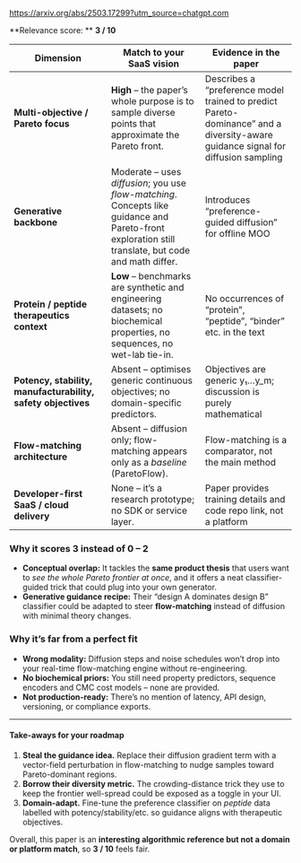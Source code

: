 https://arxiv.org/abs/2503.17299?utm_source=chatgpt.com

\*\*Relevance score: \*\* **3 / 10**

| Dimension                                                    | Match to your SaaS vision                                                                                                                            | Evidence in the paper                                                                                                            |
| ------------------------------------------------------------ | ---------------------------------------------------------------------------------------------------------------------------------------------------- | -------------------------------------------------------------------------------------------------------------------------------- |
| **Multi-objective / Pareto focus**                           | **High** – the paper’s whole purpose is to sample diverse points that approximate the Pareto front.                                                  | Describes a “preference model trained to predict Pareto-dominance” and a diversity-aware guidance signal for diffusion sampling  |
| **Generative backbone**                                      | Moderate – uses *diffusion*; you use *flow-matching*. Concepts like guidance and Pareto-front exploration still translate, but code and math differ. | Introduces “preference-guided diffusion” for offline MOO                                                                         |
| **Protein / peptide therapeutics context**                   | **Low** – benchmarks are synthetic and engineering datasets; no biochemical properties, no sequences, no wet-lab tie-in.                             | No occurrences of “protein”, “peptide”, “binder” etc. in the text                                                                |
| **Potency, stability, manufacturability, safety objectives** | Absent – optimises generic continuous objectives; no domain-specific predictors.                                                                     | Objectives are generic y₁…y\_m; discussion is purely mathematical                                                                |
| **Flow-matching architecture**                               | Absent – diffusion only; flow-matching appears only as a *baseline* (ParetoFlow).                                                                    | Flow-matching is a comparator, not the main method                                                                               |
| **Developer-first SaaS / cloud delivery**                    | None – it’s a research prototype; no SDK or service layer.                                                                                           | Paper provides training details and code repo link, not a platform                                                               |

### Why it scores **3** instead of 0 – 2

* **Conceptual overlap:** It tackles the **same product thesis** that users want to *see the whole Pareto frontier at once*, and it offers a neat classifier-guided trick that could plug into your own generator.
* **Generative guidance recipe:** Their “design A dominates design B” classifier could be adapted to steer **flow-matching** instead of diffusion with minimal theory changes.

### Why it’s far from a perfect fit

* **Wrong modality:** Diffusion steps and noise schedules won’t drop into your real-time flow-matching engine without re-engineering.
* **No biochemical priors:** You still need property predictors, sequence encoders and CMC cost models – none are provided.
* **Not production-ready:** There’s no mention of latency, API design, versioning, or compliance exports.

---

#### Take-aways for your roadmap

1. **Steal the guidance idea.** Replace their diffusion gradient term with a vector-field perturbation in flow-matching to nudge samples toward Pareto-dominant regions.
2. **Borrow their diversity metric.** The crowding-distance trick they use to keep the frontier well-spread could be exposed as a toggle in your UI.
3. **Domain-adapt.** Fine-tune the preference classifier on *peptide* data labelled with potency/stability/etc. so guidance aligns with therapeutic objectives.

Overall, this paper is an **interesting algorithmic reference but not a domain or platform match**, so **3 / 10** feels fair.

